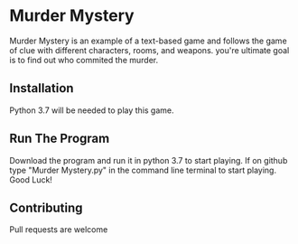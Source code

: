 # Murder Mystery 

Murder Mystery is an example of a text-based game and follows the game of clue 
with different characters, rooms, and weapons. you're ultimate goal is to find 
out who commited the murder.

## Installation 

Python 3.7 will be needed to play this game. 

## Run The Program 

Download the program and run it in python 3.7 to start playing. If on github
type "Murder Mystery.py" in the command line terminal to start playing. 
Good Luck!

## Contributing 

Pull requests are welcome





